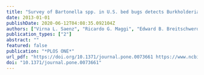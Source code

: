 ```yaml
---
title: "Survey of Bartonella spp. in U.S. bed bugs detects Burkholderia multivorans but not Bartonella"
date: 2013-01-01
publishDate: 2020-06-12T04:08:35.092104Z
authors: ["Virna L. Saenz", "Ricardo G. Maggi", "Edward B. Breitschwerdt", "Jung Kim", "Edward L. Vargo", "Coby Schal"]
publication_types: ["2"]
abstract: ""
featured: false
publication: "*PLOS ONE*"
url_pdf: "https://doi.org/10.1371/journal.pone.0073661 https://www.ncbi.nlm.nih.gov/pmc/articles/PMC3767614/pdf/pone.0073661.pdf"
doi: "10.1371/journal.pone.0073661"
---
```



